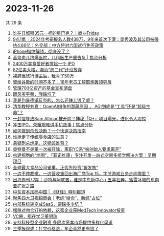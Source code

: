 # 2023-11-26

共 29 条

<!-- BEGIN 36KR -->
<!-- 最后更新时间 2023-11-26 06:03:15 +0800 -->
1. [谁在县城喝35元一杯的星巴克？｜商业Friday](https://36kr.com/p/2531760352601604)
1. [9点1氪｜2024年考研报名人数438万，9年来首次下滑；吴秀波及其公司被强执4.66亿；外交部：中方将对六国试行免签政策](https://36kr.com/p/2533005406742278)
1. [iPhone指纹解锁，彻底没了？](https://36kr.com/p/2532186140010246)
1. [高烧患儿挤爆医院，儿科医生严重告急 | 焦点分析](https://36kr.com/p/2533169635026441)
1. [2400万美食爱好者撑起一个 IPO](https://36kr.com/p/2533148956354307)
1. [82亿卖大楼，潮汕“房二代”还没放弃](https://36kr.com/p/2533133497329408)
1. [裸辞当旅行博主后，我亏了50万](https://36kr.com/p/2533005976774400)
1. [留给谷歌的时间不多了：18年老员工辞职炮轰领导层](https://36kr.com/p/2533161257805316)
1. [管理700亿资产的基金宣布清盘](https://36kr.com/p/2533164648785669)
1. [跟风买平替，我踩坑了](https://36kr.com/p/2533001222317571)
1. [我是到景德镇反卷的，怎么还赚上钱了呢？](https://36kr.com/p/2532355146311431)
1. [清华教授刘嘉：OpenAI纷争的潜藏原因 ，  AGI到底是“工具”还是“超级生命”？](https://36kr.com/p/2533130798982658)
1. [一封信导致Sam Altman被开除？神秘「Q*」项目曝光，进化令人震惊](https://36kr.com/p/2533136258754051)
1. [冲击IPO，荣耀艰难讲手机故事丨焦点分析](https://36kr.com/p/2530493303678473)
1. [如何做到杀伐决断？一个快速决策指南](https://36kr.com/p/2499756348463234)
1. [谁抢走了传统零食店的生意？](https://36kr.com/p/2532320847537670)
1. [悬疑剧总烂尾，这锅该谁背？](https://36kr.com/p/2532354712233479)
1. [奥特曼不是第一次被开除，离职YC系“被创始人要求离开”](https://36kr.com/p/2533060934559232)
1. [构建细胞的“地图”，「菲诺维康」专注开发一站式空间多组学解决方案｜早期项目](https://36kr.com/p/2526267879908873)
1. [全球最大食品公司雀巢，正优先投资“银发族”](https://36kr.com/p/2532388804830985)
1. [一边不停裁撤、一边营收重回出海厂商Top 15，字节游戏业务走向哪里？](https://36kr.com/p/2532360353441539)
1. [出海周刊72期｜沙特与阿联酋，谁是中东新中心 / 五年狂奔，蜜雪冰城的东南亚扩张之路](https://36kr.com/p/2532341508531718)
1. [中东资本加码中国 | 《财经》特别报道](https://36kr.com/p/2532325791573508)
1. [聚焦四大卫视招商会｜老综“续命”，新综“占位”](https://36kr.com/p/2532378000320263)
1. [内部系统转变成SaaS，要踩多少坑？](https://36kr.com/p/2431447882182916)
1. [摆脱对吻合钉的依赖，这家企业获MedTech Innovator投资](https://36kr.com/p/2532950556829190)
1. [VC圈，都在学习董明珠](https://36kr.com/p/2533095332210184)
1. [支持科技型企业融资 多层次资本市场提供多样化渠道](https://36kr.com/p/2532098802329092)
1. [三季报综述：打完价格战，车企竟然更有钱了](https://36kr.com/p/2533018149724038)
<!-- END 36KR -->